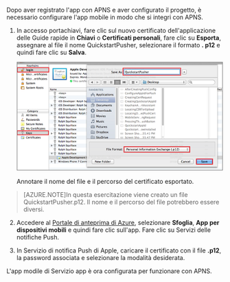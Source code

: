 Dopo aver registrato l'app con APNS e aver configurato il progetto, è necessario configurare l'app mobile in modo che si integri con APNS.

1. In accesso portachiavi, fare clic sul nuovo certificato dell'applicazione delle Guide rapide in **Chiavi** o **Certificati personali**, fare clic su **Esporta**, assegnare al file il nome QuickstartPusher, selezionare il formato **. p12** e quindi fare clic su **Salva**.

   	![](./media/mobile-services-apns-configure-push/mobile-services-ios-push-step18.png)

    Annotare il nome del file e il percorso del certificato esportato.

>[AZURE.NOTE]In questa esercitazione viene creato un file QuickstartPusher.p12. Il nome e il percorso del file potrebbero essere diversi.

2. Accedere al [Portale di anteprima di Azure], selezionare **Sfoglia**, **App per dispositivi mobili** e quindi fare clic sull'app. Fare clic su Servizi delle notifiche Push.

3. In Servizio di notifica Push di Apple, caricare il certificato con il file **.p12**, la password associata e selezionare la modalità desiderata.

L'app modile di Servizio app è ora configurata per funzionare con APNS.

<!-- URLs. -->
[Portale di anteprima di Azure]: https://portal.azure.com/

<!--HONumber=54-->